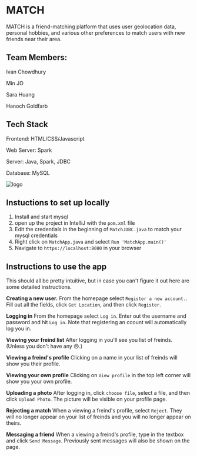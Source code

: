 # MATCH

MATCH is a friend-matching platform that uses user geolocation data, personal hobbies, and various other preferences to match users with new friends near their area.

## Team Members:
Ivan Chowdhury

Min JO

Sara Huang

Hanoch Goldfarb

## Tech Stack
Frontend: HTML/CSS/Javascript

Web Server: Spark 

Server: Java, Spark, JDBC

Database: MySQL

![logo](https://cdn.pixabay.com/photo/2017/09/02/04/35/fire-2706299_960_720.jpg)


## Instuctions to set up locally

1. Install and start mysql
2. open up the project in IntelliJ with the `pom.xml` file
3. Edit the credentials in the beginning of `MatchJDBC.java` to match your mysql credentials
4. Right click on `MatchApp.java` and select `Run 'MatchApp.main()'`
5. Navigate to `https://localhost:8080` in your browser

## Instructions to use the app

This should all be pretty intuitive, but in case you can't figure it out here are some detailed instructions.

**Creating a new user.** From the homepage select `Register a new account.`. Fill out all the fields, click `Get Location`, and then click `Register`.

**Logging in** From the homepage select `Log in`. Enter out the username and password and hit `Log in`. Note that registering an ccount will automatically log you in.

**Viewing your freind list** After logging in you'll see you list of freinds. (Unless you don't have any 😢.)

**Viewing a freind's profile** Clicking on a name in your list of freinds will show you their profile.

**Viewing your own profile** Clicking on `View profile` in the top left corner will show you your own profile.

**Uploading a photo** After logging in, click `choose file`, select a file, and then click `Upload Photo`. The picture will be visible on your profile page.

**Rejecting a match** When a viewing a freind's profile, select `Reject`. They will no longer appear on your list of freinds and you will no longer appear on theirs.

**Messaging a friend** When a viewing a freind's profile, type in the textbox and click `Send Message`. Previously sent messages will also be shown on the page.
